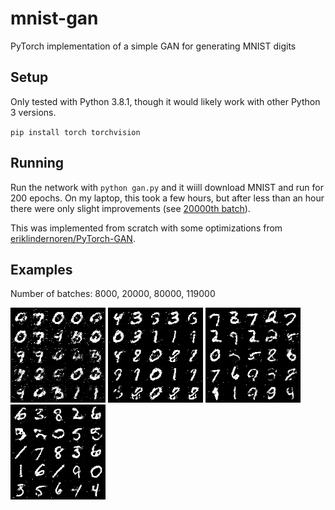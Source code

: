 # mnist-gan
PyTorch implementation of a simple GAN for generating MNIST digits

## Setup

Only tested with Python 3.8.1, though it would likely work with other Python 3 versions.

`pip install torch torchvision`

## Running

Run the network with `python gan.py` and it wiill download MNIST and run for 200 epochs. On my laptop, this took a few hours, but after less than an hour there were only slight improvements (see [20000th batch](images/20000.png)).

This was implemented from scratch with some optimizations from [eriklindernoren/PyTorch-GAN](https://github.com/eriklindernoren/PyTorch-GAN/tree/master/implementations/gan).

## Examples

Number of batches: 8000, 20000, 80000, 119000

![8000](images/8000.png)
![20000](images/20000.png)
![80000](images/80000.png)
![119000](images/119000.png)
